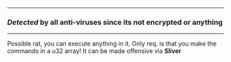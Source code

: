 ______________
###  __*Detected*__  by all anti-viruses since its not encrypted or anything
______________

Possible rat, you can execute anything in it. Only req. is that you make the commands in a u32 array!
It can be made offensive via __**Sliver**__
